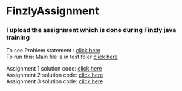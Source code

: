 # FinzlyAssignment

### I upload the assignment which is done during Finzly java training

To see Problem statement : [click here](https://github.com/Fahi-deen/FinzlyAssignment/blob/main/question.txt)<br/>
To run this:
 Main file is in test foler [click here](https://github.com/Fahi-deen/FinzlyAssignment/blob/main/src/com/finzly/run/CurrencyDataTest.java)<br/>
 
 Assignment 1 solution code: [click here](https://github.com/Fahi-deen/FinzlyAssignment/blob/main/src/com/finzly/search_currency_pair/SearchCurrencyPair.java)<br/>
 Assignment 2 solution code: [click here](https://github.com/Fahi-deen/FinzlyAssignment/blob/main/src/com/finzly/sort_currency_pair/SortCurrencyPair.java)<br/>
 Assignment 3 solution code: [click here](https://github.com/Fahi-deen/FinzlyAssignment/blob/main/src/com/finzly/sort_last_update_time/SortLastUpdatedTime.java)<br/>
